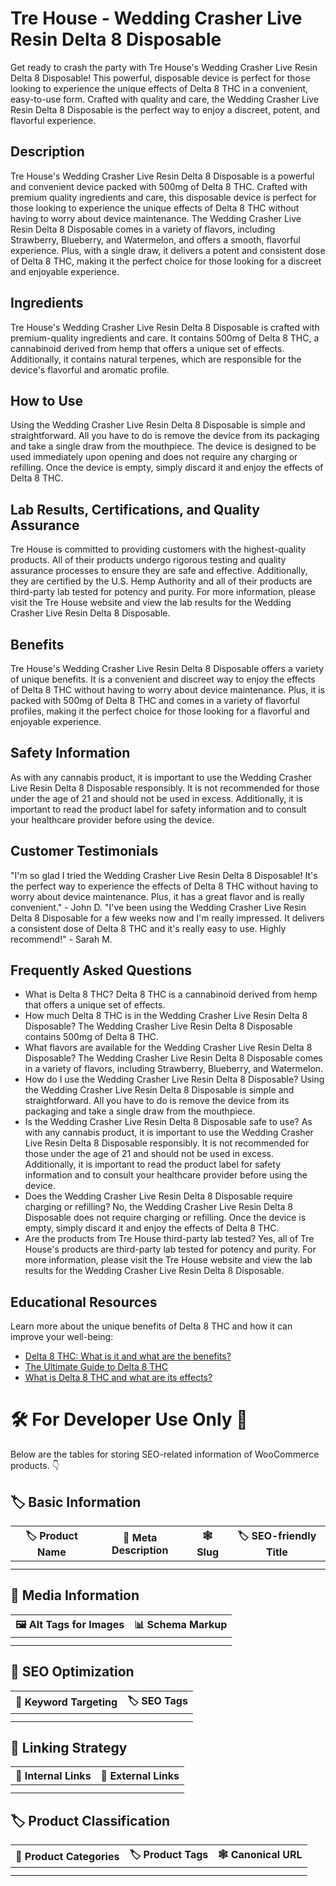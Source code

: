# Tre House - Wedding Crasher Live Resin Delta 8 Disposable
Get ready to crash the party with Tre House's Wedding Crasher Live Resin Delta 8 Disposable! This powerful, disposable device is perfect for those looking to experience the unique effects of Delta 8 THC in a convenient, easy-to-use form. Crafted with quality and care, the Wedding Crasher Live Resin Delta 8 Disposable is the perfect way to enjoy a discreet, potent, and flavorful experience.
## Description
Tre House's Wedding Crasher Live Resin Delta 8 Disposable is a powerful and convenient device packed with 500mg of Delta 8 THC. Crafted with premium quality ingredients and care, this disposable device is perfect for those looking to experience the unique effects of Delta 8 THC without having to worry about device maintenance. The Wedding Crasher Live Resin Delta 8 Disposable comes in a variety of flavors, including Strawberry, Blueberry, and Watermelon, and offers a smooth, flavorful experience. Plus, with a single draw, it delivers a potent and consistent dose of Delta 8 THC, making it the perfect choice for those looking for a discreet and enjoyable experience.
## Ingredients
Tre House's Wedding Crasher Live Resin Delta 8 Disposable is crafted with premium-quality ingredients and care. It contains 500mg of Delta 8 THC, a cannabinoid derived from hemp that offers a unique set of effects. Additionally, it contains natural terpenes, which are responsible for the device's flavorful and aromatic profile.
## How to Use
Using the Wedding Crasher Live Resin Delta 8 Disposable is simple and straightforward. All you have to do is remove the device from its packaging and take a single draw from the mouthpiece. The device is designed to be used immediately upon opening and does not require any charging or refilling. Once the device is empty, simply discard it and enjoy the effects of Delta 8 THC.
## Lab Results, Certifications, and Quality Assurance
Tre House is committed to providing customers with the highest-quality products. All of their products undergo rigorous testing and quality assurance processes to ensure they are safe and effective. Additionally, they are certified by the U.S. Hemp Authority and all of their products are third-party lab tested for potency and purity. For more information, please visit the Tre House website and view the lab results for the Wedding Crasher Live Resin Delta 8 Disposable.
## Benefits
Tre House's Wedding Crasher Live Resin Delta 8 Disposable offers a variety of unique benefits. It is a convenient and discreet way to enjoy the effects of Delta 8 THC without having to worry about device maintenance. Plus, it is packed with 500mg of Delta 8 THC and comes in a variety of flavorful profiles, making it the perfect choice for those looking for a flavorful and enjoyable experience.
## Safety Information
As with any cannabis product, it is important to use the Wedding Crasher Live Resin Delta 8 Disposable responsibly. It is not recommended for those under the age of 21 and should not be used in excess. Additionally, it is important to read the product label for safety information and to consult your healthcare provider before using the device.
## Customer Testimonials
"I'm so glad I tried the Wedding Crasher Live Resin Delta 8 Disposable! It's the perfect way to experience the effects of Delta 8 THC without having to worry about device maintenance. Plus, it has a great flavor and is really convenient." - John D.
"I've been using the Wedding Crasher Live Resin Delta 8 Disposable for a few weeks now and I'm really impressed. It delivers a consistent dose of Delta 8 THC and it's really easy to use. Highly recommend!" - Sarah M.
## Frequently Asked Questions
- What is Delta 8 THC?
Delta 8 THC is a cannabinoid derived from hemp that offers a unique set of effects. 
- How much Delta 8 THC is in the Wedding Crasher Live Resin Delta 8 Disposable?
The Wedding Crasher Live Resin Delta 8 Disposable contains 500mg of Delta 8 THC. 
- What flavors are available for the Wedding Crasher Live Resin Delta 8 Disposable?
The Wedding Crasher Live Resin Delta 8 Disposable comes in a variety of flavors, including Strawberry, Blueberry, and Watermelon. 
- How do I use the Wedding Crasher Live Resin Delta 8 Disposable?
Using the Wedding Crasher Live Resin Delta 8 Disposable is simple and straightforward. All you have to do is remove the device from its packaging and take a single draw from the mouthpiece. 
- Is the Wedding Crasher Live Resin Delta 8 Disposable safe to use?
As with any cannabis product, it is important to use the Wedding Crasher Live Resin Delta 8 Disposable responsibly. It is not recommended for those under the age of 21 and should not be used in excess. Additionally, it is important to read the product label for safety information and to consult your healthcare provider before using the device. 
- Does the Wedding Crasher Live Resin Delta 8 Disposable require charging or refilling?
No, the Wedding Crasher Live Resin Delta 8 Disposable does not require charging or refilling. Once the device is empty, simply discard it and enjoy the effects of Delta 8 THC. 
- Are the products from Tre House third-party lab tested?
Yes, all of Tre House's products are third-party lab tested for potency and purity. For more information, please visit the Tre House website and view the lab results for the Wedding Crasher Live Resin Delta 8 Disposable. 
## Educational Resources
Learn more about the unique benefits of Delta 8 THC and how it can improve your well-being:
- [Delta 8 THC: What is it and what are the benefits?](https://www.trehouse.com/blogs/news/delta-8-thc-what-is-it-and-what-are-the-benefits)
- [The Ultimate Guide to Delta 8 THC](https://www.trehouse.com/blogs/news/the-ultimate-guide-to-delta-8-thc)
- [What is Delta 8 THC and what are its effects?](https://www.trehouse.com/blogs/news/what-is-delta-8-thc-and-what-are-its-effects)
# 🛠️ For Developer Use Only 🔐

Below are the tables for storing SEO-related information of WooCommerce products. 👇

## 🏷️ Basic Information 

| 🏷️ Product Name | 📝 Meta Description | 🕸️ Slug | 🏷️ SEO-friendly Title |
| -------------- | ------------------ | ------ | ---------------------- |
|                |                    |        |                        |
|                |                    |        |                        |

## 📸 Media Information

| 🖼️ Alt Tags for Images | 📊 Schema Markup |
| --------------------- | --------------- |
|                       |                 |
|                       |                 |

## 🔎 SEO Optimization

| 🎯 Keyword Targeting | 🏷️ SEO Tags |
| ------------------- | ---------- |
|                     |            |
|                     |            |

## 🔗 Linking Strategy 

| 🔗 Internal Links | 🔗 External Links |
| ---------------- | ---------------- |
|                  |                  |
|                  |                  |

## 🏷️ Product Classification 

| 📂 Product Categories | 🏷️ Product Tags | 🕸️ Canonical URL |
| ------------------ | ------------ | ------------- |
|                    |              |               |
|                    |              |               |
